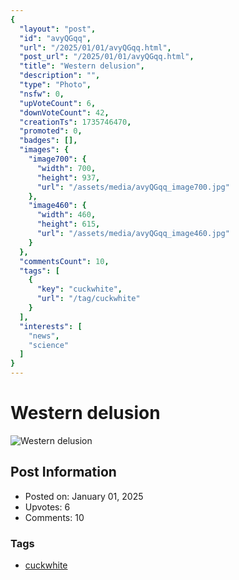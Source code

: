 ```yaml
---
{
  "layout": "post",
  "id": "avyQGqq",
  "url": "/2025/01/01/avyQGqq.html",
  "post_url": "/2025/01/01/avyQGqq.html",
  "title": "Western delusion",
  "description": "",
  "type": "Photo",
  "nsfw": 0,
  "upVoteCount": 6,
  "downVoteCount": 42,
  "creationTs": 1735746470,
  "promoted": 0,
  "badges": [],
  "images": {
    "image700": {
      "width": 700,
      "height": 937,
      "url": "/assets/media/avyQGqq_image700.jpg"
    },
    "image460": {
      "width": 460,
      "height": 615,
      "url": "/assets/media/avyQGqq_image460.jpg"
    }
  },
  "commentsCount": 10,
  "tags": [
    {
      "key": "cuckwhite",
      "url": "/tag/cuckwhite"
    }
  ],
  "interests": [
    "news",
    "science"
  ]
}
---
```


# Western delusion

![Western delusion](/assets/media/avyQGqq_image700.jpg)

## Post Information

- Posted on: January 01, 2025
- Upvotes: 6
- Comments: 10

### Tags

- [cuckwhite](/tag/cuckwhite)
